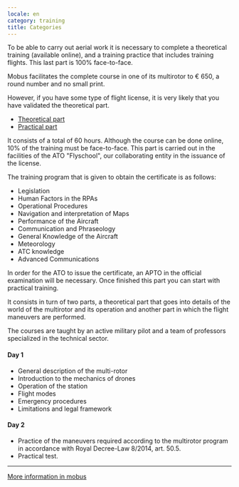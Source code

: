 ```yaml
---
locale: en
category: training
title: Categories
---
```



To be able to carry out aerial work it is necessary to complete
a theoretical training (available online), and a training
practice that includes training flights. This last
part is 100% face-to-face.

Mobus facilitates the complete course in one of its
multirotor to € 650, a round number and no small print.

However, if you have some type of flight license,
it is very likely that you have validated the theoretical part.

<div class="nk-tabs">
  <ul class="nav nav-tabs nav-tabs-fill" role="tablist">
    <li class="nav-item">
      <a class="nav-link active" href="#tabs-1-1" role="tab" data-toggle="tab">Theoretical part</a>
    </li>
    <li class="nav-item">
      <a class="nav-link" href="#tabs-1-2" role="tab" data-toggle="tab">Practical part</a>
    </li>
  </ul>
<div class="tab-content">
  <div role="tabpanel" class="tab-pane fade show active" id="tabs-1-1">
    <div class="nk-gap"></div>
<p>
It consists of a total of 60 hours. Although the course can be done online, 10% of the training must be face-to-face. This part is carried out in the facilities of the ATO "Flyschool", our collaborating entity in the issuance of the license.
</p>

<p>
The training program that is given to obtain the certificate is as follows:
</p>

<ul class="text-white">
<li>
Legislation
</li>
<li>
Human Factors in the RPAs
</li>
<li>
Operational Procedures
</li>
<li>
Navigation and interpretation of Maps
</li>
<li>
Performance of the Aircraft
</li>
<li>
Communication and Phraseology
</li>
<li>
General Knowledge of the Aircraft
</li>
<li>
Meteorology
</li>
<li>
ATC knowledge
</li>
<li>
Advanced Communications
</li>
</ul>

<p>
In order for the ATO to issue the certificate, an APTO in the official examination will be necessary. Once finished this part you can start with practical training.
</p>
  </div>
  <div role="tabpanel" class="tab-pane fade" id="tabs-1-2">
    <div class="nk-gap"></div>
<p>
It consists in turn of two parts, a theoretical part that goes into details of the world of the multirotor and its operation and another part in which the flight maneuvers are performed.

The courses are taught by an active military pilot and a team of professors specialized in the technical sector.
</p>

<h4 id="por-qué-drones">Day 1</h4>
<ul class="text-white">
<li>
General description of the multi-rotor
</li>
<li>
Introduction to the mechanics of drones
</li>
<li>
Operation of the station
</li>
<li>
Flight modes
</li>
<li>
Emergency procedures
</li>
<li>
Limitations and legal framework
</li>
</ul>

<h4 id="por-qué-drones">Day 2</h4>
<ul class="text-white">
<li>
Practice of the maneuvers required according to the multirotor program in accordance with Royal Decree-Law 8/2014, art. 50.5.
</li>
<li>
Practical test.
</li>
</ul>

  </div>
</div>
</div>

<hr/>

<span class="nk-post-title h5"><a target="_blank" href="http://www.mobus.es">More information in mobus</a></span>










